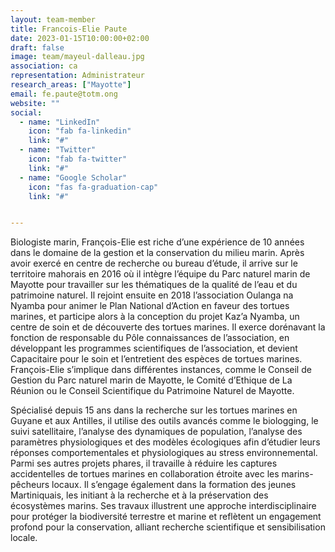 ```yaml
---
layout: team-member
title: Francois-Elie Paute
date: 2023-01-15T10:00:00+02:00
draft: false
image: team/mayeul-dalleau.jpg
association: ca
representation: Administrateur
research_areas: ["Mayotte"]
email: fe.paute@totm.ong
website: ""
social:
  - name: "LinkedIn"
    icon: "fab fa-linkedin"
    link: "#"
  - name: "Twitter"
    icon: "fab fa-twitter"
    link: "#"
  - name: "Google Scholar"
    icon: "fas fa-graduation-cap"
    link: "#"


---
```


Biologiste marin, François-Elie est riche d’une expérience de 10 années dans le domaine de la gestion et la conservation du milieu marin. Après avoir exercé en centre de recherche ou bureau d’étude, il arrive sur le territoire mahorais en 2016 où il intègre l’équipe du Parc naturel marin de Mayotte pour travailler sur les thématiques de la qualité de l’eau et du patrimoine naturel. Il rejoint ensuite en 2018 l’association Oulanga na Nyamba pour animer le Plan National d’Action en faveur des tortues marines, et participe alors à la conception du projet Kaz’a Nyamba, un centre de soin et de découverte des tortues marines. Il exerce dorénavant la fonction de responsable du Pôle connaissances de l’association, en développant les programmes scientifiques de l’association, et devient Capacitaire pour le soin et l’entretient des espèces de tortues marines. François-Elie s’implique dans différentes instances, comme le Conseil de Gestion du Parc naturel marin de Mayotte, le Comité d’Ethique de La Réunion ou le Conseil Scientifique du Patrimoine Naturel de Mayotte.

Spécialisé depuis 15 ans dans la recherche sur les tortues marines en Guyane et aux Antilles, il utilise des outils avancés comme le biologging, le suivi satellitaire, l’analyse des dynamiques de population, l’analyse des paramètres physiologiques et des modèles écologiques afin d’étudier leurs réponses comportementales et physiologiques au stress environnemental. Parmi ses autres projets phares, il travaille à réduire les captures accidentelles de tortues marines en collaboration étroite avec les marins-pêcheurs locaux. Il s’engage également dans la formation des jeunes Martiniquais, les initiant à la recherche et à la préservation des écosystèmes marins. Ses travaux illustrent une approche interdisciplinaire pour protéger la biodiversité terrestre et marine et reflètent un engagement profond pour la conservation, alliant recherche scientifique et sensibilisation locale. 